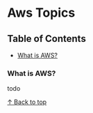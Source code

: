 # Aws Topics

## Table of Contents
- [What is AWS?](#what-is-aws)

### What is AWS?

todo

[↑ Back to top](#aws-topics)



